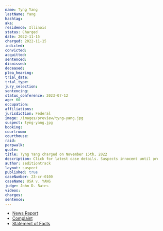 ```yaml
---
name: Tyng Yang
lastName: Yang
hashtag:
aka:
residence: Illinois
status: Charged
date: 2022-11-15
charged: 2022-11-15
indicted:
convicted:
acquitted:
sentenced:
dismissed:
deceased:
plea_hearing:
trial_date:
trial_type:
jury_selection:
sentencing:
status_conference: 2023-07-12
age: 60
occupation:
affiliations:
jurisdiction: Federal
image: /images/preview/tyng-yang.jpg
suspect: tyng-yang.jpg
booking:
courtroom:
courthouse:
raid:
perpwalk:
quote:
title: Tyng Yang charged on November 15th, 2022
description: Click for latest case details. Suspects innocent until proven guilty.
author: seditiontrack
layout: suspect
published: true
caseNumber: 23-cr-0100
caseName: USA v. YANG
judge: John D. Bates
videos:
charges:
sentence:
---
```

- [News Report](https://abc7chicago.com/tyng-jing-yang-january-6-2021-capitol-riot/12461138/)
- [Complaint](https://www.justice.gov/usao-dc/case-multi-defendant/file/1552481/download)
- [Statement of Facts](https://www.justice.gov/usao-dc/case-multi-defendant/file/1552486/download)
